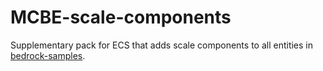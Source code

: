 # MCBE-scale-components
Supplementary pack for ECS that adds scale components to all entities in [bedrock-samples](https://github.com/Mojang/bedrock-samples).